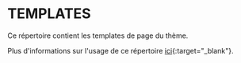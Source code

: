 # TEMPLATES

Ce répertoire contient les templates de page du thème.

Plus d'informations sur l'usage de ce répertoire [ici](https://developer.wordpress.org/themes/template-files-section/page-template-files/){:target="_blank"}.
